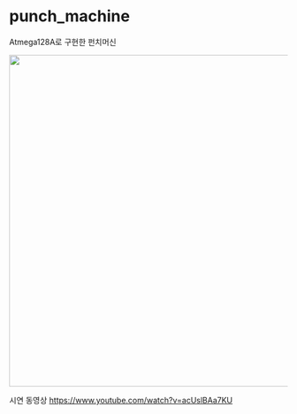 # punch_machine

Atmega128A로 구현한 펀치머신



<img src="https://user-images.githubusercontent.com/79401359/146861524-f9f96df7-82ec-4835-8b8d-bf9ae0c5899d.jpg"  width="720" height="600">


시연 동영상
https://www.youtube.com/watch?v=acUslBAa7KU
